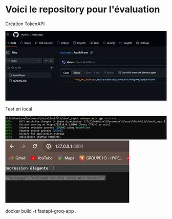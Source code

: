 # Voici le repository pour l'évaluation

Création TokenAPI 

![alt text](image.png)

Test en local 

![alt text](image-2.png)
![alt text](image-1.png)

docker build -t fastapi-groq-app .
